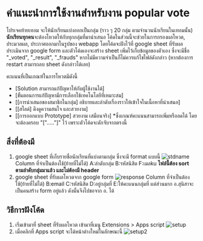 # คำแนะนำการใช้งานสำหรับงาน popular vote
  โปรเจคท้ายเทอม จะให้นักเรียนแบ่งออกเป็นกลุ่ม (ราว ๆ 20 กลุ่ม ตามจำนวนนักเรียนในเทอมนั้น) **นักเรียนทุกคน**จะต้องโหวตให้กับทุกกลุ่มที่มานำเสนอ โค้ดในส่วนนี้จะช่วยในการกรองผลโหวต, ประมวลผล, ประกาศออกมาในรูปของ webapp โดยโค้ดจะฝังไว้ที่ google sheet ที่รับผลประเมินจาก google form และตัวโค้ดเองจะสร้าง sheet เพิ่มไว้เก็บข้อมูลของตัวเอง ซึ่งจะมีชื่อ "_voted", "_result", "_frauds" หากไม่มีความจำเป็นก็ไม่ควรแก้ไขไฟล์ดังกล่าว (หากต้องการ restart สามารถลบ sheet ดังกล่าวได้เลย)
  
  คะแนนที่เป็นเกณฑ์ในการโหวตมีดังนี้ 
- [Solution สามารถแก้ปัญหาให้กับผู้ใช้งานได้]
- [ขั้นตอนการแก้ปัญหามีการเลือกใช้เทคโนโลยีที่เหมาะสม]
- [[การนำเสนอของสมาชิกในกลุ่ม] อธิบายและลำดับเรื่องราวให้เข้าใจในเนื้อหาที่นำเสนอ]
- [[สไลด์] ดึงดูความสนใจ และสวยงาม]
- [[การออกแบบ Prototype] สวยงาม เสมือนจริง]
*ซึ่งเกณฑ์คะแนนสามารถเพิ่มหรือลดได้ โดยจะต้องครอบ "["....."]" ไว้ เพราะตัวโค้ดจะดักจับจากตรงนี้ 

## สิ่งที่ต้องมี
1. google sheet ที่เก็บรายชื่อนักเรียนที่แบ่งตามกลุ่ม ซึ่งจะมี format แบบนี้
  ![stdname](/Asset/stdname.png)
  Column ที่จำเป็นต้องใช้(ย้ายที่ไม่ได้) A:ลำดับกลุ่ม B:รหัสนิสิต F:เมลku 
  **ไฟล์นี้ต้อง sort ตามลำดับกลุ่มมาแล้ว และไม่ต้องมี header**
2. google sheet ที่รับผลโหวตจาก google form
  ![response](/Asset/response.png)
  Column ที่จำเป็นต้องใช้(ย้ายที่ไม่ได้) B:email C:รหัสนิสิต D:อยู่กลุ่มที่ E:ให้คะแนนกลุ่มที่
  แต่ส่วนมาก อ.สุนิสาจะเป็นคนสร้าง form อยู่แล้ว ดังนั้นจึงไปขอจาก อ. ได้
  
## วิธีการฝังโค้ด
1. เริ่มเข้ามาที่ sheet ที่รับผลโหวต เข้ามาที่เมนู Extensions > Apps script
![setup](/Asset/setup.png)
2. เมื่อคลิกที่ Apps script จะได้หน้าต่างใหม่ในลักษณะนี้
![setup2](/Asset/setup2.png)
